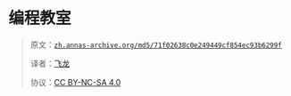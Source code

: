 # 编程教室

> 原文：[`zh.annas-archive.org/md5/71f02638c0e249449cf854ec93b6299f`](https://zh.annas-archive.org/md5/71f02638c0e249449cf854ec93b6299f)
> 
> 译者：[飞龙](https://github.com/wizardforcel)
> 
> 协议：[CC BY-NC-SA 4.0](http://creativecommons.org/licenses/by-nc-sa/4.0/)